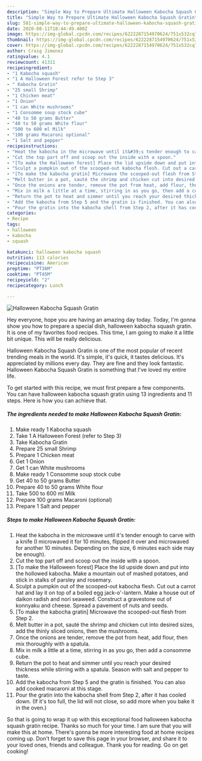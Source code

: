```yaml
---
description: "Simple Way to Prepare Ultimate Halloween Kabocha Squash Gratin"
title: "Simple Way to Prepare Ultimate Halloween Kabocha Squash Gratin"
slug: 581-simple-way-to-prepare-ultimate-halloween-kabocha-squash-gratin
date: 2020-08-11T18:44:49.400Z
image: https://img-global.cpcdn.com/recipes/6222287154970624/751x532cq70/halloween-kabocha-squash-gratin-recipe-main-photo.jpg
thumbnail: https://img-global.cpcdn.com/recipes/6222287154970624/751x532cq70/halloween-kabocha-squash-gratin-recipe-main-photo.jpg
cover: https://img-global.cpcdn.com/recipes/6222287154970624/751x532cq70/halloween-kabocha-squash-gratin-recipe-main-photo.jpg
author: Craig Jimenez
ratingvalue: 4.1
reviewcount: 41311
recipeingredient:
- "1 Kabocha squash"
- "1 A Halloween Forest refer to Step 3"
- " Kabocha Gratin"
- "25 small Shrimp"
- "1 Chicken meat"
- "1 Onion"
- "1 can White mushrooms"
- "1 Consomme soup stock cube"
- "40 to 50 grams Butter"
- "40 to 50 grams White flour"
- "500 to 600 ml Milk"
- "100 grams Macaroni optional"
- "1 Salt and pepper"
recipeinstructions:
- "Heat the kabocha in the microwave until it&#39;s tender enough to carve with a knife (I microwaved it for 10 minutes, flipped it over and microwaved for another 10 minutes. Depending on the size, 6 minutes each side may be enough)."
- "Cut the top part off and scoop out the inside with a spoon."
- "[To make the Halloween forest] Place the lid upside down and put into the hollowed kabocha. Make a mountain out of mashed potatoes, and stick in stalks of parsley and rosemary."
- "Sculpt a pumpkin out of the scooped-out kabocha flesh. Cut out a carrot hat and lay it on top of a boiled egg jack-o&#39;-lantern. Make a house out of daikon radish and nori seaweed. Construct a gravestone out of konnyaku and cheese. Spread a pavement of nuts and seeds."
- "[To make the kabocha gratin] Microwave the scooped-out flesh from Step 2."
- "Melt butter in a pot, sauté the shrimp and chicken cut into desired sizes, add the thinly sliced onions, then the mushrooms."
- "Once the onions are tender, remove the pot from heat, add flour, then mix thoroughly with a spatula."
- "Mix in milk a little at a time, stirring in as you go, then add a consomme cube."
- "Return the pot to heat and simmer until you reach your desired thickness while stirring with a spatula. Season with salt and pepper to taste."
- "Add the kabocha from Step 5 and the gratin is finished. You can also add cooked macaroni at this stage."
- "Pour the gratin into the kabocha shell from Step 2, after it has cooled down. (If it&#39;s too full, the lid will not close, so add more when you bake it in the oven.)"
categories:
- Recipe
tags:
- halloween
- kabocha
- squash

katakunci: halloween kabocha squash 
nutrition: 113 calories
recipecuisine: American
preptime: "PT36M"
cooktime: "PT45M"
recipeyield: "2"
recipecategory: Lunch

---
```



![Halloween Kabocha Squash Gratin](https://img-global.cpcdn.com/recipes/6222287154970624/751x532cq70/halloween-kabocha-squash-gratin-recipe-main-photo.jpg)

Hey everyone, hope you are having an amazing day today. Today, I'm gonna show you how to prepare a special dish, halloween kabocha squash gratin. It is one of my favorites food recipes. This time, I am going to make it a little bit unique. This will be really delicious.



Halloween Kabocha Squash Gratin is one of the most popular of recent trending meals in the world. It's simple, it's quick, it tastes delicious. It's appreciated by millions every day. They are fine and they look fantastic. Halloween Kabocha Squash Gratin is something that I've loved my entire life.


To get started with this recipe, we must first prepare a few components. You can have halloween kabocha squash gratin using 13 ingredients and 11 steps. Here is how you can achieve that.

<!--inarticleads1-->

##### The ingredients needed to make Halloween Kabocha Squash Gratin:

1. Make ready 1 Kabocha squash
1. Take 1 A Halloween Forest (refer to Step 3)
1. Take  Kabocha Gratin
1. Prepare 25 small Shrimp
1. Prepare 1 Chicken meat
1. Get 1 Onion
1. Get 1 can White mushrooms
1. Make ready 1 Consomme soup stock cube
1. Get 40 to 50 grams Butter
1. Prepare 40 to 50 grams White flour
1. Take 500 to 600 ml Milk
1. Prepare 100 grams Macaroni (optional)
1. Prepare 1 Salt and pepper




<!--inarticleads2-->

##### Steps to make Halloween Kabocha Squash Gratin:

1. Heat the kabocha in the microwave until it&#39;s tender enough to carve with a knife (I microwaved it for 10 minutes, flipped it over and microwaved for another 10 minutes. Depending on the size, 6 minutes each side may be enough).
1. Cut the top part off and scoop out the inside with a spoon.
1. [To make the Halloween forest] Place the lid upside down and put into the hollowed kabocha. Make a mountain out of mashed potatoes, and stick in stalks of parsley and rosemary.
1. Sculpt a pumpkin out of the scooped-out kabocha flesh. Cut out a carrot hat and lay it on top of a boiled egg jack-o&#39;-lantern. Make a house out of daikon radish and nori seaweed. Construct a gravestone out of konnyaku and cheese. Spread a pavement of nuts and seeds.
1. [To make the kabocha gratin] Microwave the scooped-out flesh from Step 2.
1. Melt butter in a pot, sauté the shrimp and chicken cut into desired sizes, add the thinly sliced onions, then the mushrooms.
1. Once the onions are tender, remove the pot from heat, add flour, then mix thoroughly with a spatula.
1. Mix in milk a little at a time, stirring in as you go, then add a consomme cube.
1. Return the pot to heat and simmer until you reach your desired thickness while stirring with a spatula. Season with salt and pepper to taste.
1. Add the kabocha from Step 5 and the gratin is finished. You can also add cooked macaroni at this stage.
1. Pour the gratin into the kabocha shell from Step 2, after it has cooled down. (If it&#39;s too full, the lid will not close, so add more when you bake it in the oven.)




So that is going to wrap it up with this exceptional food halloween kabocha squash gratin recipe. Thanks so much for your time. I am sure that you will make this at home. There's gonna be more interesting food at home recipes coming up. Don't forget to save this page in your browser, and share it to your loved ones, friends and colleague. Thank you for reading. Go on get cooking!
